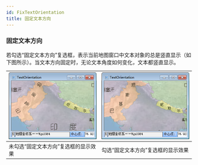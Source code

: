 ```yaml
---
id: FixTextOrientation
title: 固定文本方向
---
```

### 固定文本方向

若勾选“固定文本方向”复选框，表示当前地图窗口中文本对象的总是竖直显示（如下图所示）。当文本方向固定时，无论文本角度如何变化，文本都竖直显示。

![](img/textOrientationIllustrator2.png)|![](img/textOrientationIllustrator1.png)  
---|---  
未勾选“固定文本方向”复选框的显示效果| 勾选“固定文本方向”复选框的显示效果  
  
